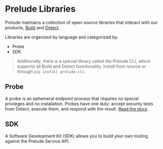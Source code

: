 # Prelude Libraries

Prelude maintains a collection of open-source libraries that interact with our products, [Build](https://docs.prelude.org/docs/build) and [Detect](https://docs.prelude.org/docs/the-basics).

Libraries are organized by language and categorized by:

* Probe
* SDK

> Additionally, there is a special library called the Prelude CLI, which supports all Build and Detect functionality. Install from source or through ```pip install prelude-cli```.

## Probe

A probe is an ephemeral endpoint process that requires no special privileges and no installation. Probes have one duty: accept security tests from Detect, execute them, and respond with the result. [Read the docs](https://docs.prelude.org/docs/probes).

## SDK

A Software Development Kit (SDK) allows you to build your own tooling against the Prelude Service API. 
